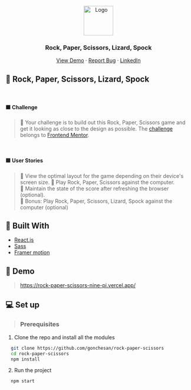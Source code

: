 <br />
<div align="center">
    <img src="https://images2.imgbox.com/ee/29/aoK1amdw_o.png" alt="Logo" width="80" height="80">

  <h3 align="center">Rock, Paper, Scissors, Lizard, Spock</h3>
  <p align="center">
    <a href="https://baku-sanchez.vercel.app">View Demo</a>
    ·
    <a href="https://github.com/gonchesan/">Report Bug</a>
    ·
    <a href=https://www.linkedin.com/in/gmsanchezgaray/">LinkedIn</a>
  </p>
</div>

## 👊 Rock, Paper, Scissors, Lizard, Spock

<br/>

#### 🟧 Challenge

> 🔸 Your challenge is to build out this Rock, Paper, Scissors game and get it looking as close to the design as possible. The [challenge](https://www.frontendmentor.io/challenges/rock-paper-scissors-game-pTgwgvgH) belongs to [Frontend Mentor](https://www.frontendmentor.io/).

<br/>

#### 🟦 User Stories

> 🔹 View the optimal layout for the game depending on their device's screen size.
> 🔹 Play Rock, Paper, Scissors against the computer.  
> 🔹 Maintain the state of the score after refreshing the browser (optional).  
> 🔹 Bonus: Play Rock, Paper, Scissors, Lizard, Spock against the computer (optional)

## 📑 Built With

- [React.js](https://reactjs.org/)
- [Sass](https://sass-lang.com/)
- [Framer motion](https://www.framer.com/motion/)

>

## 🚀 Demo

> https://rock-paper-scissors-nine-pi.vercel.app/

## 💻 Set up

> ### Prerequisites

1. Clone the repo and install all the modules

```sh
  git clone https://github.com/gonchesan/rock-paper-scissors
  cd rock-paper-scissors
  npm install
```

2. Run the project

```
  npm start
```
